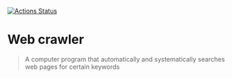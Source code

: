 [![Actions Status](https://github.com/TomasRacil/Python/workflows/Build%20and%20test/badge.svg)](https://github.com/TomasRacil/Python/actions)

# Web crawler

> A computer program that automatically and systematically searches web pages for certain keywords